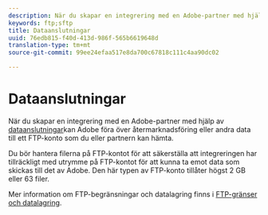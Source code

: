 ```yaml
---
description: När du skapar en integrering med en Adobe-partner med hjälp av dataanslutningar kan Adobe föra över återmarknadsföring eller andra data till ett FTP-konto, som du eller partnern kan hämta.
keywords: ftp;sftp
title: Dataanslutningar
uuid: 76edb815-f40d-413d-986f-565b6619648d
translation-type: tm+mt
source-git-commit: 99ee24efaa517e8da700c67818c111c4aa90dc02

---
```



# Dataanslutningar

När du skapar en integrering med en Adobe-partner med hjälp av [dataanslutningar](https://www.adobeexchange.com/experiencecloud.html)kan Adobe föra över återmarknadsföring eller andra data till ett FTP-konto som du eller partnern kan hämta.

Du bör hantera filerna på FTP-kontot för att säkerställa att integreringen har tillräckligt med utrymme på FTP-kontot för att kunna ta emot data som skickas till det av Adobe. Den här typen av FTP-konto tillåter högst 2 GB eller 63 filer.

Mer information om FTP-begränsningar och datalagring finns i [FTP-gränser och datalagring](/help/export/ftp-and-sftp/ftp-limits.md).

